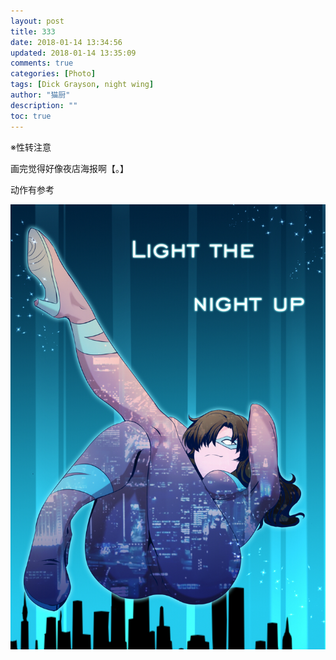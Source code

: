 ```yaml
---
layout: post
title: 333
date: 2018-01-14 13:34:56
updated: 2018-01-14 13:35:09
comments: true
categories: [Photo]
tags: [Dick Grayson, night wing]
author: "猫厨"
description: ""
toc: true
---
```


<p>※性转注意</p> 
<p>画完觉得好像夜店海报啊【。】</p> 
<p>动作有参考</p>

![](https://raw.githubusercontent.com/alicewish/meowchain247/master/img_cVZNdzJtQk9JV2YwV3U3aTNzRStTNUR2Mm1NSC9HSmxvbjFDWVZrMUhQM0EzWWFIVnZrdGJBPT0.jpg)